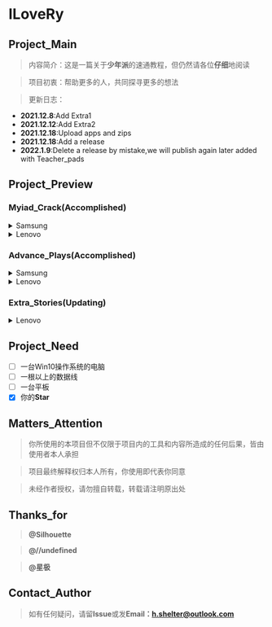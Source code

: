 # ILoveRy 

## Project_Main

> 内容简介：这是一篇关于**少年派**的速通教程，但仍然请各位**仔细**地阅读

> 项目初衷：帮助更多的人，共同探寻更多的想法

> 更新日志：
- **2021.12.8**:Add Extra1 
- **2021.12.12**:Add Extra2
- **2021.12.18**:Upload apps and zips
- **2021.12.18**:Add a release
- **2022.1.9**:Delete a release by mistake,we will publish again later added with Teacher_pads

## Project_Preview

###   Myiad_Crack(Accomplished)

<details markdown='1'><summary>Samsung</summary>

[-----Samsung 1-1](https://github.com/Shelterforyou/ILoveRy/blob/main/Samsung/Samsung1-1.md)
    
</details>  

<details markdown='1'><summary>Lenovo</summary>

[-----Lenovo 1-1](https://github.com/Shelterforyou/ILoveRy/blob/main/Lenovo/Lenovo1-1.md)
     
[-----Lenovo 1-2](https://github.com/Shelterforyou/ILoveRy/blob/main/Lenovo/Lenovo1-2.md)

[-----Lenovo 1-3](https://github.com/Shelterforyou/ILoveRy/blob/main/Lenovo/Lenovo1-3.md)

</details>

###  Advance_Plays(Accomplished)

<details markdown='1'><summary>Samsung</summary>

[-----Samsung_twrp 2-1](https://github.com/Shelterforyou/ILoveRy/blob/main/Samsung/Samsung2-1.md)

[-----Samsung_root 2-2](https://github.com/Shelterforyou/ILoveRy/blob/main/Samsung/Samsung2-2.md)

[-----Samsung_login 2-3](https://github.com/Shelterforyou/ILoveRy/blob/main/Samsung/Samsung2-3.md)

</details>

<details markdown='1'><summary>Lenovo</summary>

[----Lenovo_root 2-1](https://github.com/Shelterforyou/ILoveRy/blob/main/Lenovo/Lenovo2-1.md)

[----Lenovo_twrp 2-2](https://github.com/Shelterforyou/ILoveRy/blob/main/Lenovo/Lenovo2-2.md)

[----Lenovo_login 2-3](https://github.com/Shelterforyou/ILoveRy/blob/main/Lenovo/Lenovo2-3.md)

[----Lenovo_DoubleOS 2-4](https://github.com/Shelterforyou/ILoveRy/blob/main/Lenovo/Lenovo2-4.md)

</details>

### Extra_Stories(Updating)

<details markdown='1'><summary>Lenovo</summary>

[-----Extra1:How to enable applications after being locked](https://github.com/Shelterforyou/ILoveRy/blob/main/Extra_Stories/Extra1.md)

[-----Extra2:How to install applications after being locked(**needing your help!!**\)](https://github.com/Shelterforyou/ILoveRy/blob/main/Extra_Stories/Extra2.md)

</details>

## Project_Need

- [ ] 一台Win10操作系统的电脑
- [ ] 一根以上的数据线
- [ ] 一台平板
- [x] 你的**Star**

## Matters_Attention

> 你所使用的本项目但不仅限于项目内的工具和内容所造成的任何后果，皆由使用者本人承担

> 项目最终解释权归本人所有，你使用即代表你同意
 
>  未经作者授权，请勿擅自转载，转载请注明原出处

## Thanks_for

> **@Silhouette**

> **@//undefined**

> **@星极**

## Contact_Author
> 如有任何疑问，请留**Issue**或发**Email：h.shelter@outlook.com**
